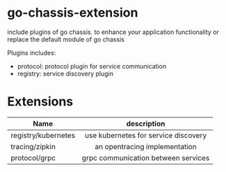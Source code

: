 # go-chassis-extension

include plugins of go chassis. to enhance your application functionality or replace the default module of go chassis

Plugins includes:
- protocol: protocol plugin for service communication
- registry: service discovery plugin



# Extensions
| Name     |description    |
|----------|:-------------:|
|registry/kubernetes |use kubernetes for service discovery |
|tracing/zipkin |an opentracing implementation |
|protocol/grpc | grpc communication between services |